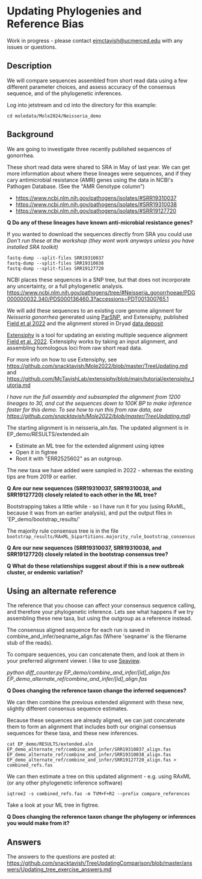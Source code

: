 # Updating Phylogenies and Reference Bias
Work in progress - please contact ejmctavish@ucmerced.edu with any issues or questions.


## Description

We will compare sequences assembled from short read data using a few different parameter choices, and assess accuracy of the consensus sequence, and of the phylogenetic inferences.


Log into jetstream and cd into the directory for this example:
    
    cd moledata/Mole2024/Neisseria_demo



## Background
We are going to investigate three recently published sequences of gonorrhea.

These short read data were shared to SRA in May of last year.
We can get more information about where these lineages were sequences, and if they cary antimicrobial resistance (AMR) genes using the data in NCBI's Pathogen Database. (See the "AMR Genotype column")


  - https://www.ncbi.nlm.nih.gov/pathogens/isolates/#SRR19310037
  - https://www.ncbi.nlm.nih.gov/pathogens/isolates/#SRR19310038
  - https://www.ncbi.nlm.nih.gov/pathogens/isolates/#SRR19127720

**Q Do any of these lineages have known anti-microbial resistance genes?**


If you wanted to download the sequences directly from SRA you could use  
*Don't run these at the workshop (they wont work anyways unless you have installed SRA toolkit)*

    fastq-dump --split-files SRR19310037
    fastq-dump --split-files SRR19310038
    fastq-dump --split-files SRR19127720

NCBI places these sequences in a SNP tree, but that does not incorporate any uncertainty, or a full phylogenetic analysis.  
[https://www.ncbi.nlm.nih.gov/pathogens/tree/#Neisseria_gonorrhoeae/PDG000000032.340/PDS000136460.3?accessions=PDT001300765.1
](https://www.ncbi.nlm.nih.gov/pathogens/tree/#Neisseria_gonorrhoeae/PDG000000032.393/PDS000174452.3?accessions=PDT001307203.3)

We will add these sequences to an existing core genome alignment for _Neisseria gonorrhea_ generated using [ParSNP](https://harvest.readthedocs.io/en/latest/content/parsnp.html), and Extensiphy, published [Field et al 2022](https://besjournals.onlinelibrary.wiley.com/doi/full/10.1111/2041-210X.13790) and the alignment stored in Dryad [data deposit](https://datadryad.org/stash/dataset/doi:10.6071/M38T0T)


[Extensiphy](https://github.com/McTavishLab/extensiphy.git) is a tool for updating an existing multiple sequence alignment [Field et al. 2022](https://besjournals.onlinelibrary.wiley.com/doi/full/10.1111/2041-210X.13790). Extensiphy works by taking an input alignment, and assembling homologous loci from raw short read data.

For more info on how to use Extensiphy, see https://github.com/snacktavish/Mole2022/blob/master/TreeUpdating.md and https://github.com/McTavishLab/extensiphy/blob/main/tutorial/extensiphy_tutoria.md


*I have run the full assembly and subsampled the alignment from 1200 lineages to 30, and cut the sequences down to 100K BP to make inference faster for this demo. To see how to run this from raw data, see https://github.com/snacktavish/Mole2022/blob/master/TreeUpdating.md)*

The starting alignment is in neisseria_aln.fas.
The updated alignment is in EP_demo/RESULTS/extended.aln 

 * Estimate an ML tree for the extended alignment using iqtree
 * Open it in figtree
 * Root it with "ERR2525602" as an outgroup.

The new taxa we have added were sampled in 2022 - whereas the existing tips are from 2019 or earlier.

**Q Are our new sequences (SRR19310037, SRR19310038, and SRR19127720) closely related to each other in the ML tree?**

Bootstrapping takes a little while - so I have run it for you (using RAxML, because it was from an earlier analysis), and put the output files in 'EP_demo/bootstrap_results/'

The majority rule consensus tree is in the file `bootstrap_results/RAxML_bipartitions.majority_rule_bootstrap_consensus
`

**Q Are our new sequences (SRR19310037, SRR19310038, and SRR19127720) closely related in the bootstrap consensus tree?**

**Q What do these relationships suggest about if this is a new outbreak cluster, or endemic variation?**


## Using an alternate reference

The reference that you choose can affect your consensus sequence calling, and therefore your phylogenetic inference. Lets see what happens if we try assembling these new taxa, but using the outgroup as a reference instead.


The consensus aligned sequence for each run is saved in combine_and_infer/seqname_align.fas (Where 'seqname' is the filename stub of the reads).


To compare sequences, you can concatenate them, and look at them in your preferred alignment viewer. I like to use [Seaview](https://doua.prabi.fr/software/seaview).

  *python diff_counter.py EP_demo/combine_and_infer/[id]_align.fas EP_demo_alternate_ref/combine_and_infer/[id]_align.fas*


**Q Does changing the reference taxon change the inferred sequences?**


We can then combine the previous extended alignment with these new, slightly different consensus sequence estimates.

Because these sequences are already aligned, we can just concatenate them to form an alignment that includes both our original consensus sequences for these taxa, and these new inferences.


    cat EP_demo/RESULTS/extended.aln EP_demo_alternate_ref/combine_and_infer/SRR19310037_align.fas EP_demo_alternate_ref/combine_and_infer/SRR19310038_align.fas EP_demo_alternate_ref/combine_and_infer/SRR19127720_align.fas > combined_refs.fas


We can then estimate a tree on this updated alignment - e.g. using RAxML (or any other phylogenetic inference software)

    iqtree2 -s combined_refs.fas -m TVM+F+R2 --prefix compare_references

Take a look at your ML tree in figtree. 

**Q Does changing the reference taxon change the phylogeny or inferences you would make from it?**


## Answers
The answers to the questions are posted at:  
https://github.com/snacktavish/TreeUpdatingComparison/blob/master/answers/Updating_tree_exercise_answers.md
